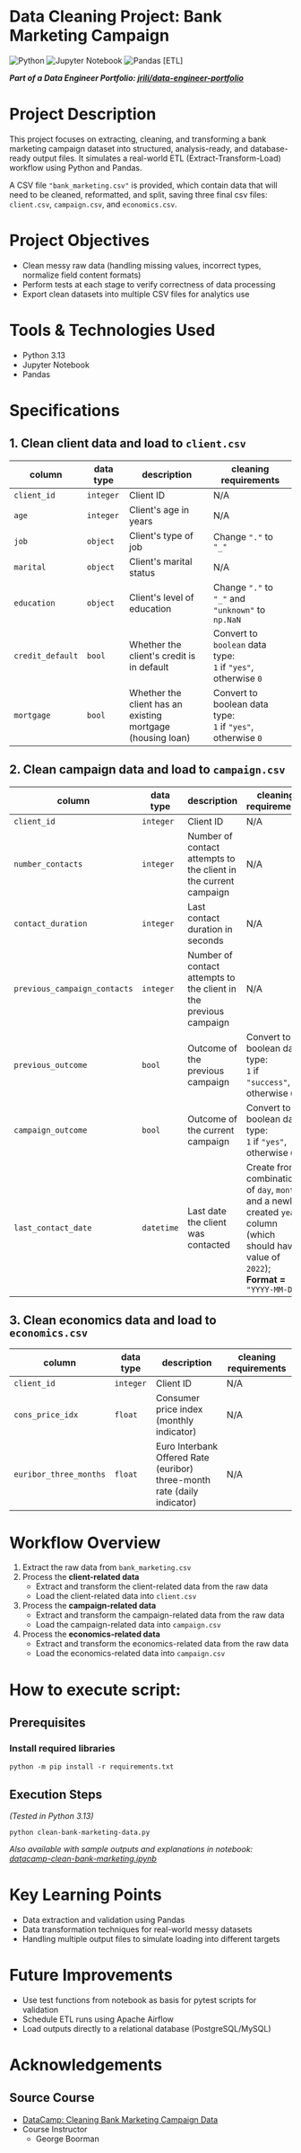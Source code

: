 Data Cleaning Project: Bank Marketing Campaign
=======================================
![Python](https://img.shields.io/badge/python-3670A0?style=for-the-badge&logo=python&logoColor=ffdd54)
![Jupyter Notebook](https://img.shields.io/badge/jupyter-%23FA0F00.svg?style=for-the-badge&logo=jupyter&logoColor=white)
![Pandas](https://img.shields.io/badge/pandas-%23150458.svg?style=for-the-badge&logo=pandas&logoColor=white) 
[ETL]

***Part of a Data Engineer Portfolio: [jrili/data-engineer-portfolio](https://github.com/jrili/data-engineer-portfolio)***

# Project Description
This project focuses on extracting, cleaning, and transforming a bank marketing campaign dataset into structured, analysis-ready, and database-ready output files. It simulates a real-world ETL (Extract-Transform-Load) workflow using Python and Pandas.

A CSV file `"bank_marketing.csv"` is provided, which contain data that will need to be cleaned, reformatted, and split, saving three final csv files: `client.csv`, `campaign.csv`, and `economics.csv`.

# Project Objectives
* Clean messy raw data (handling missing values, incorrect types, normalize field content formats)
* Perform tests at each stage to verify correctness of data processing
* Export clean datasets into multiple CSV files for analytics use

# Tools & Technologies Used
* Python 3.13
* Jupyter Notebook
* Pandas

# Specifications
## 1. Clean client data and load to `client.csv`
| column | data type | description | cleaning requirements |
|--------|-----------|-------------|-----------------------|
| `client_id` | `integer` | Client ID | N/A |
| `age` | `integer` | Client's age in years | N/A |
| `job` | `object` | Client's type of job | Change `"."` to `"_"` |
| `marital` | `object` | Client's marital status | N/A |
| `education` | `object` | Client's level of education | Change `"."` to `"_"` and `"unknown"` to `np.NaN` |
| `credit_default` | `bool` | Whether the client's credit is in default | Convert to `boolean` data type:<br> `1` if `"yes"`, otherwise `0` |
| `mortgage` | `bool` | Whether the client has an existing mortgage (housing loan) | Convert to boolean data type:<br> `1` if `"yes"`, otherwise `0` |

## 2. Clean campaign data and load to `campaign.csv`
| column | data type | description | cleaning requirements |
|--------|-----------|-------------|-----------------------|
| `client_id` | `integer` | Client ID | N/A |
| `number_contacts` | `integer` | Number of contact attempts to the client in the current campaign | N/A |
| `contact_duration` | `integer` | Last contact duration in seconds | N/A |
| `previous_campaign_contacts` | `integer` | Number of contact attempts to the client in the previous campaign | N/A |
| `previous_outcome` | `bool` | Outcome of the previous campaign | Convert to boolean data type:<br> `1` if `"success"`, otherwise `0`. |
| `campaign_outcome` | `bool` | Outcome of the current campaign | Convert to boolean data type:<br> `1` if `"yes"`, otherwise `0`. |
| `last_contact_date` | `datetime` | Last date the client was contacted | Create from a combination of `day`, `month`, and a newly created `year` column (which should have a value of `2022`); <br> **Format =** `"YYYY-MM-DD"` |

## 3. Clean economics data and load to `economics.csv`
| column | data type | description | cleaning requirements |
|--------|-----------|-------------|-----------------------|
| `client_id` | `integer` | Client ID | N/A |
| `cons_price_idx` | `float` | Consumer price index (monthly indicator) | N/A |
| `euribor_three_months` | `float` | Euro Interbank Offered Rate (euribor) three-month rate (daily indicator) | N/A |


# Workflow Overview
1. Extract the raw data from `bank_marketing.csv`
2. Process the **client-related data**
    * Extract and transform the client-related data from the raw data
    * Load the client-related data into `client.csv`
3. Process the **campaign-related data**
    * Extract and transform the campaign-related data from the raw data
    * Load the campaign-related data into `campaign.csv`
4. Process the **economics-related data**
    * Extract and transform the economics-related data from the raw data
    * Load the economics-related data into `campaign.csv`

# How to execute script:
## Prerequisites
### Install required libraries
```
python -m pip install -r requirements.txt
```

## Execution Steps
_(Tested in Python 3.13)_
```
python clean-bank-marketing-data.py
```

_Also available with sample outputs and explanations in notebook: [datacamp-clean-bank-marketing.ipynb](https://github.com/jrili/datacamp-cleaning-bank-marketing/blob/master/datacamp-clean-bank-marketing.ipynb)_ 

# Key Learning Points
* Data extraction and validation using Pandas
* Data transformation techniques for real-world messy datasets
* Handling multiple output files to simulate loading into different targets

# Future Improvements
* Use test functions from notebook as basis for pytest scripts for validation
* Schedule ETL runs using Apache Airflow
* Load outputs directly to a relational database (PostgreSQL/MySQL)

# Acknowledgements
## Source Course
* [DataCamp: Cleaning Bank Marketing Campaign Data](https://app.datacamp.com/learn/projects/1613)
* Course Instructor
    * George Boorman
